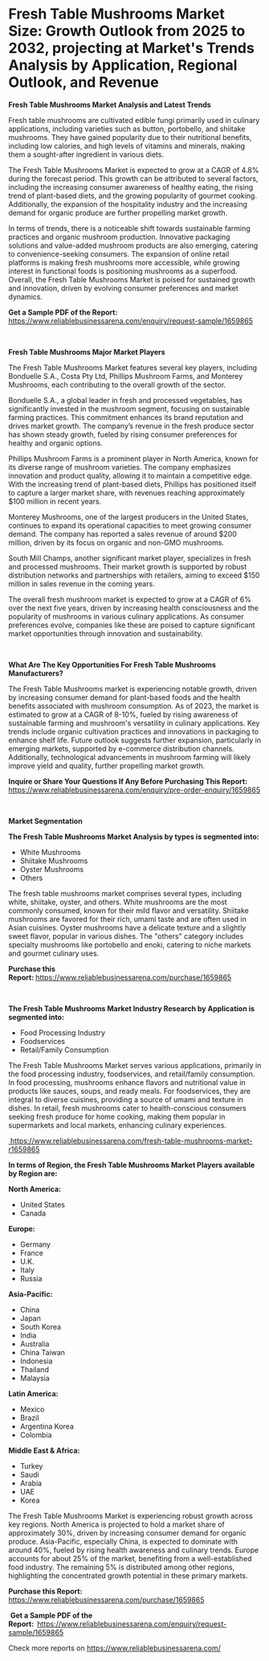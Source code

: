 <p><h1>Fresh Table Mushrooms Market Size: Growth Outlook from 2025 to 2032, projecting at Market's Trends Analysis by Application, Regional Outlook, and Revenue</h1></p><p><strong>Fresh Table Mushrooms Market Analysis and Latest Trends</strong></p>
<p><p>Fresh table mushrooms are cultivated edible fungi primarily used in culinary applications, including varieties such as button, portobello, and shiitake mushrooms. They have gained popularity due to their nutritional benefits, including low calories, and high levels of vitamins and minerals, making them a sought-after ingredient in various diets.</p><p>The Fresh Table Mushrooms Market is expected to grow at a CAGR of 4.8% during the forecast period. This growth can be attributed to several factors, including the increasing consumer awareness of healthy eating, the rising trend of plant-based diets, and the growing popularity of gourmet cooking. Additionally, the expansion of the hospitality industry and the increasing demand for organic produce are further propelling market growth.</p><p>In terms of trends, there is a noticeable shift towards sustainable farming practices and organic mushroom production. Innovative packaging solutions and value-added mushroom products are also emerging, catering to convenience-seeking consumers. The expansion of online retail platforms is making fresh mushrooms more accessible, while growing interest in functional foods is positioning mushrooms as a superfood. Overall, the Fresh Table Mushrooms Market is poised for sustained growth and innovation, driven by evolving consumer preferences and market dynamics.</p></p>
<p><strong>Get a Sample PDF of the Report:&nbsp;</strong> <a href="https://www.reliablebusinessarena.com/enquiry/request-sample/1659865?utm_campaign=3181&utm_medium=2&utm_source=Github&utm_content=ia&utm_term=29032025&utm_id=fresh-table-mushrooms">https://www.reliablebusinessarena.com/enquiry/request-sample/1659865</a></p>
<p>&nbsp;</p>
<p><strong>Fresh Table Mushrooms Major Market Players</strong></p>
<p><p>The Fresh Table Mushrooms Market features several key players, including Bonduelle S.A., Costa Pty Ltd, Phillips Mushroom Farms, and Monterey Mushrooms, each contributing to the overall growth of the sector. </p><p>Bonduelle S.A., a global leader in fresh and processed vegetables, has significantly invested in the mushroom segment, focusing on sustainable farming practices. This commitment enhances its brand reputation and drives market growth. The company’s revenue in the fresh produce sector has shown steady growth, fueled by rising consumer preferences for healthy and organic options.</p><p>Phillips Mushroom Farms is a prominent player in North America, known for its diverse range of mushroom varieties. The company emphasizes innovation and product quality, allowing it to maintain a competitive edge. With the increasing trend of plant-based diets, Phillips has positioned itself to capture a larger market share, with revenues reaching approximately $100 million in recent years.</p><p>Monterey Mushrooms, one of the largest producers in the United States, continues to expand its operational capacities to meet growing consumer demand. The company has reported a sales revenue of around $200 million, driven by its focus on organic and non-GMO mushrooms.</p><p>South Mill Champs, another significant market player, specializes in fresh and processed mushrooms. Their market growth is supported by robust distribution networks and partnerships with retailers, aiming to exceed $150 million in sales revenue in the coming years.</p><p>The overall fresh mushroom market is expected to grow at a CAGR of 6% over the next five years, driven by increasing health consciousness and the popularity of mushrooms in various culinary applications. As consumer preferences evolve, companies like these are poised to capture significant market opportunities through innovation and sustainability.</p></p>
<p>&nbsp;</p>
<p><strong>What Are The Key Opportunities For Fresh Table Mushrooms Manufacturers?</strong></p>
<p><p>The Fresh Table Mushrooms market is experiencing notable growth, driven by increasing consumer demand for plant-based foods and the health benefits associated with mushroom consumption. As of 2023, the market is estimated to grow at a CAGR of 8-10%, fueled by rising awareness of sustainable farming and mushroom's versatility in culinary applications. Key trends include organic cultivation practices and innovations in packaging to enhance shelf life. Future outlook suggests further expansion, particularly in emerging markets, supported by e-commerce distribution channels. Additionally, technological advancements in mushroom farming will likely improve yield and quality, further propelling market growth.</p></p>
<p><strong>Inquire or Share Your Questions If Any Before Purchasing This Report:</strong> <a href="https://www.reliablebusinessarena.com/enquiry/pre-order-enquiry/1659865?utm_campaign=3181&utm_medium=2&utm_source=Github&utm_content=ia&utm_term=29032025&utm_id=fresh-table-mushrooms">https://www.reliablebusinessarena.com/enquiry/pre-order-enquiry/1659865</a></p>
<p>&nbsp;</p>
<p><strong>Market Segmentation</strong></p>
<p><strong>The Fresh Table Mushrooms Market Analysis by types is segmented into:</strong></p>
<p><ul><li>White Mushrooms</li><li>Shiitake Mushrooms</li><li>Oyster Mushrooms</li><li>Others</li></ul></p>
<p><p>The fresh table mushrooms market comprises several types, including white, shiitake, oyster, and others. White mushrooms are the most commonly consumed, known for their mild flavor and versatility. Shiitake mushrooms are favored for their rich, umami taste and are often used in Asian cuisines. Oyster mushrooms have a delicate texture and a slightly sweet flavor, popular in various dishes. The "others" category includes specialty mushrooms like portobello and enoki, catering to niche markets and gourmet culinary uses.</p></p>
<p><strong>Purchase this Report:&nbsp;</strong><a href="https://www.reliablebusinessarena.com/purchase/1659865?utm_campaign=3181&utm_medium=2&utm_source=Github&utm_content=ia&utm_term=29032025&utm_id=fresh-table-mushrooms">https://www.reliablebusinessarena.com/purchase/1659865</a></p>
<p>&nbsp;</p>
<p><strong>The Fresh Table Mushrooms Market Industry Research by Application is segmented into:</strong></p>
<p><ul><li>Food Processing Industry</li><li>Foodservices</li><li>Retail/Family Consumption</li></ul></p>
<p><p>The Fresh Table Mushrooms Market serves various applications, primarily in the food processing industry, foodservices, and retail/family consumption. In food processing, mushrooms enhance flavors and nutritional value in products like sauces, soups, and ready meals. For foodservices, they are integral to diverse cuisines, providing a source of umami and texture in dishes. In retail, fresh mushrooms cater to health-conscious consumers seeking fresh produce for home cooking, making them popular in supermarkets and local markets, enhancing culinary experiences.</p></p>
<p><a href="https://www.reliablebusinessarena.com/fresh-table-mushrooms-market-r1659865?utm_campaign=3181&utm_medium=2&utm_source=Github&utm_content=ia&utm_term=29032025&utm_id=fresh-table-mushrooms">&nbsp;https://www.reliablebusinessarena.com/fresh-table-mushrooms-market-r1659865</a></p>
<p><strong>In terms of Region, the Fresh Table Mushrooms Market Players available by Region are:</strong></p>
<p>
    <p> <strong> North America: </strong>
        <ul>
            <li>United States</li>
            <li>Canada</li>
        </ul>
        </p> 
    <p> <strong> Europe: </strong>
        <ul>
            <li>Germany</li>
            <li>France</li>
            <li>U.K.</li>
            <li>Italy</li>
            <li>Russia</li>
        </ul>
        </p> 
    <p> <strong> Asia-Pacific: </strong>
        <ul>
            <li>China</li>
            <li>Japan</li>
            <li>South Korea</li>
            <li>India</li>
            <li>Australia</li>
            <li>China Taiwan</li>
            <li>Indonesia</li>
            <li>Thailand</li>
            <li>Malaysia</li>
        </ul>
        </p> 
    <p> <strong> Latin America: </strong>
        <ul>
            <li>Mexico</li>
            <li>Brazil</li>
            <li>Argentina Korea</li>
            <li>Colombia</li>
        </ul>
        </p> 
    <p> <strong> Middle East & Africa: </strong>
        <ul>
            <li>Turkey</li>
            <li>Saudi</li>
            <li>Arabia</li>
            <li>UAE</li>
            <li>Korea</li>
        </ul>
    </p>
    </p>
<p><p>The Fresh Table Mushrooms Market is experiencing robust growth across key regions. North America is projected to hold a market share of approximately 30%, driven by increasing consumer demand for organic produce. Asia-Pacific, especially China, is expected to dominate with around 40%, fueled by rising health awareness and culinary trends. Europe accounts for about 25% of the market, benefiting from a well-established food industry. The remaining 5% is distributed among other regions, highlighting the concentrated growth potential in these primary markets.</p></p>
<p><strong>Purchase this Report: </strong><a href="https://www.reliablebusinessarena.com/purchase/1659865?utm_campaign=3181&utm_medium=2&utm_source=Github&utm_content=ia&utm_term=29032025&utm_id=fresh-table-mushrooms">https://www.reliablebusinessarena.com/purchase/1659865</a></p>
<p>&nbsp;<strong>Get a Sample PDF of the Report:&nbsp;&nbsp;</strong><a href="https://www.reliablebusinessarena.com/enquiry/request-sample/1659865?utm_campaign=3181&utm_medium=2&utm_source=Github&utm_content=ia&utm_term=29032025&utm_id=fresh-table-mushrooms">https://www.reliablebusinessarena.com/enquiry/request-sample/1659865</a></p>
<p><strong></strong></p>
<p>Check more reports on <a href="https://www.reliablebusinessarena.com/?utm_campaign=3181&utm_medium=2&utm_source=Github&utm_content=ia&utm_term=29032025&utm_id=fresh-table-mushrooms">https://www.reliablebusinessarena.com/</a></p>